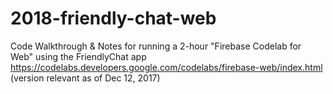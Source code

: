 # 2018-friendly-chat-web
Code Walkthrough &amp; Notes for running a 2-hour "Firebase Codelab for Web" using the FriendlyChat app https://codelabs.developers.google.com/codelabs/firebase-web/index.html (version relevant as of Dec 12, 2017)
